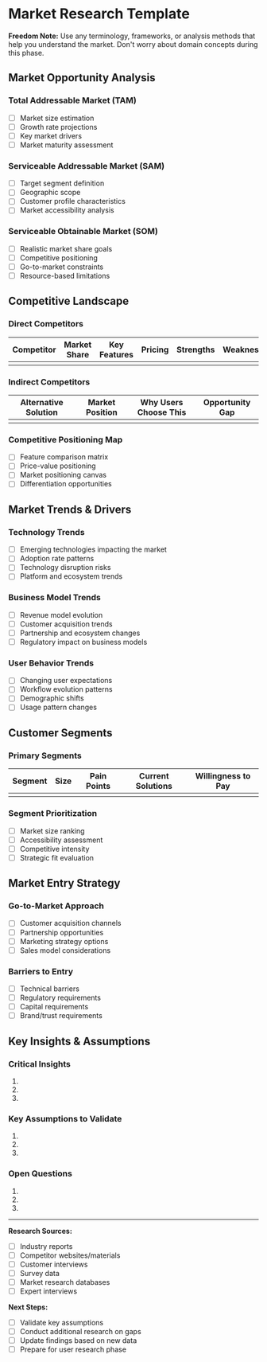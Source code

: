 # Market Research Template

**Freedom Note:** Use any terminology, frameworks, or analysis methods that help you understand the market. Don't worry about domain concepts during this phase.

## Market Opportunity Analysis

### Total Addressable Market (TAM)
- [ ] Market size estimation
- [ ] Growth rate projections
- [ ] Key market drivers
- [ ] Market maturity assessment

### Serviceable Addressable Market (SAM)
- [ ] Target segment definition
- [ ] Geographic scope
- [ ] Customer profile characteristics
- [ ] Market accessibility analysis

### Serviceable Obtainable Market (SOM)
- [ ] Realistic market share goals
- [ ] Competitive positioning
- [ ] Go-to-market constraints
- [ ] Resource-based limitations

## Competitive Landscape

### Direct Competitors
| Competitor | Market Share | Key Features | Pricing | Strengths | Weaknesses |
|------------|--------------|--------------|---------|-----------|------------|
|            |              |              |         |           |            |

### Indirect Competitors
| Alternative Solution | Market Position | Why Users Choose This | Opportunity Gap |
|---------------------|-----------------|----------------------|-----------------|
|                     |                 |                      |                 |

### Competitive Positioning Map
- [ ] Feature comparison matrix
- [ ] Price-value positioning
- [ ] Market positioning canvas
- [ ] Differentiation opportunities

## Market Trends & Drivers

### Technology Trends
- [ ] Emerging technologies impacting the market
- [ ] Adoption rate patterns
- [ ] Technology disruption risks
- [ ] Platform and ecosystem trends

### Business Model Trends
- [ ] Revenue model evolution
- [ ] Customer acquisition trends
- [ ] Partnership and ecosystem changes
- [ ] Regulatory impact on business models

### User Behavior Trends
- [ ] Changing user expectations
- [ ] Workflow evolution patterns
- [ ] Demographic shifts
- [ ] Usage pattern changes

## Customer Segments

### Primary Segments
| Segment | Size | Pain Points | Current Solutions | Willingness to Pay |
|---------|------|-------------|-------------------|-------------------|
|         |      |             |                   |                   |

### Segment Prioritization
- [ ] Market size ranking
- [ ] Accessibility assessment
- [ ] Competitive intensity
- [ ] Strategic fit evaluation

## Market Entry Strategy

### Go-to-Market Approach
- [ ] Customer acquisition channels
- [ ] Partnership opportunities
- [ ] Marketing strategy options
- [ ] Sales model considerations

### Barriers to Entry
- [ ] Technical barriers
- [ ] Regulatory requirements
- [ ] Capital requirements
- [ ] Brand/trust requirements

## Key Insights & Assumptions

### Critical Insights
1. 
2. 
3. 

### Key Assumptions to Validate
1. 
2. 
3. 

### Open Questions
1. 
2. 
3. 

---

**Research Sources:**
- [ ] Industry reports
- [ ] Competitor websites/materials
- [ ] Customer interviews
- [ ] Survey data
- [ ] Market research databases
- [ ] Expert interviews

**Next Steps:**
- [ ] Validate key assumptions
- [ ] Conduct additional research on gaps
- [ ] Update findings based on new data
- [ ] Prepare for user research phase